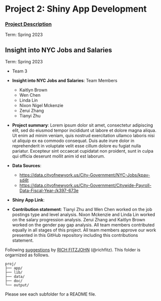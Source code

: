 # Project 2: Shiny App Development

### [Project Description](doc/project2_desc.md)

Term: Spring 2023

## Insight into NYC Jobs and Salaries
Term: Spring 2023

+ Team 3
+ **Insight into NYC Jobs and Salaries**: Team Members
	+ Kaitlyn Brown
	+ Wen Chen
	+ Linda Lin
	+ Nixon Nigel Mckenzie
	+ Zerui Zhang
	+ Tianyi Zhu

+ **Project summary**: Lorem ipsum dolor sit amet, consectetur adipiscing elit, sed do eiusmod tempor incididunt ut labore et dolore magna aliqua. Ut enim ad minim veniam, quis nostrud exercitation ullamco laboris nisi ut aliquip ex ea commodo consequat. Duis aute irure dolor in reprehenderit in voluptate velit esse cillum dolore eu fugiat nulla pariatur. Excepteur sint occaecat cupidatat non proident, sunt in culpa qui officia deserunt mollit anim id est laborum.

+ **Data Sources**:
	+ https://data.cityofnewyork.us/City-Government/NYC-Jobs/kpav-sd4t
	+ https://data.cityofnewyork.us/City-Government/Citywide-Payroll-Data-Fiscal-Year-/k397-673e

+ **Shiny App Link**:

+ **Contribution statement**: Tianyi Zhu and Wen Chen worked on the job postings type and level analysis. Nixon Mckenzie and Linda Lin worked on the salary progression analysis. Zerui Zhang and Kaitlyn Brown worked on the gender pay gap analysis. All team members contributed equally in all stages of this project. All team members approve our work presented in this GitHub repository including this contributions statement. 

Following [suggestions](http://nicercode.github.io/blog/2013-04-05-projects/) by [RICH FITZJOHN](http://nicercode.github.io/about/#Team) (@richfitz). This folder is orgarnized as follows.

```
proj/
├── app/
├── lib/
├── data/
├── doc/
└── output/
```

Please see each subfolder for a README file.

